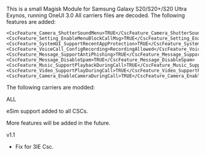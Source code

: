 This is a small Magisk Module for Samsung Galaxy S20/S20+/S20 Ultra Exynos, running OneUI 3.0
All carriers files are decoded.
The following features are added:

    <CscFeature_Camera_ShutterSoundMenu>TRUE</CscFeature_Camera_ShutterSoundMenu>
    <CscFeature_Setting_EnableMenuBlockCallMsg>TRUE</CscFeature_Setting_EnableMenuBlockCallMsg>
    <CscFeature_SystemUI_SupportRecentAppProtection>TRUE</CscFeature_SystemUI_SupportRecentAppProtection>
    <CscFeature_VoiceCall_ConfigRecording>RecordingAllowed</CscFeature_VoiceCall_ConfigRecording>
    <CscFeature_Message_SupportAntiPhishing>TRUE</CscFeature_Message_SupportAntiPhishing>
    <CscFeature_Message_DisableSpam>TRUE</CscFeature_Message_DisableSpam>
    <CscFeature_Music_SupportPlaybackDuringCall>TRUE</CscFeature_Music_SupportPlaybackDuringCall>
    <CscFeature_Video_SupportPlayDuringCall>TRUE</CscFeature_Video_SupportPlayDuringCall>
    <CscFeature_Camera_EnableCameraDuringCall>TRUE</CscFeature_Camera_EnableCameraDuringCall>
    
The following carriers are modded:

ALL

eSim support added to all CSCs.

More features will be added in the future.

v1.1
- Fix for 3IE Csc.